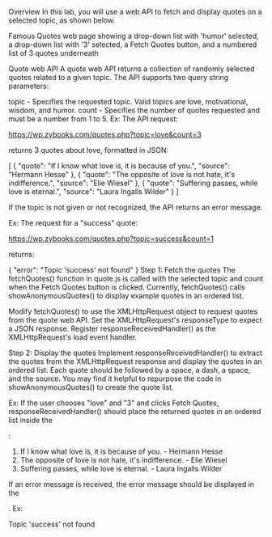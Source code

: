 Overview
In this lab, you will use a web API to fetch and display quotes on a selected topic, as shown below.

Famous Quotes web page showing a drop-down list with 'humor' selected, a drop-down list with '3' selected, a Fetch Quotes button, and a numbered list of 3 quotes underneath

Quote web API
A quote web API returns a collection of randomly selected quotes related to a given topic. The API supports two query string parameters:

topic - Specifies the requested topic. Valid topics are love, motivational, wisdom, and humor.
count - Specifies the number of quotes requested and must be a number from 1 to 5.
Ex: The API request:

https://wp.zybooks.com/quotes.php?topic=love&count=3

returns 3 quotes about love, formatted in JSON:

[
   {
      "quote": "If I know what love is, it is because of you.",
      "source": "Hermann Hesse"
   },
   {
      "quote": "The opposite of love is not hate, it's indifference.",
      "source": "Elie Wiesel"
   },
   {
      "quote": "Suffering passes, while love is eternal.",
      "source": "Laura Ingalls Wilder"
   }
]

If the topic is not given or not recognized, the API returns an error message.

Ex: The request for a "success" quote:

https://wp.zybooks.com/quotes.php?topic=success&count=1

returns:

{
   "error": "Topic 'success' not found"
}
Step 1: Fetch the quotes
The fetchQuotes() function in quote.js is called with the selected topic and count when the Fetch Quotes button is clicked. Currently, fetchQuotes() calls showAnonymousQuotes() to display example quotes in an ordered list.

Modify fetchQuotes() to use the XMLHttpRequest object to request quotes from the quote web API. Set the XMLHttpRequest's responseType to expect a JSON response. Register responseReceivedHandler() as the XMLHttpRequest's load event handler.

Step 2: Display the quotes
Implement responseReceivedHandler() to extract the quotes from the XMLHttpRequest response and display the quotes in an ordered list. Each quote should be followed by a space, a dash, a space, and the source. You may find it helpful to repurpose the code in showAnonymousQuotes() to create the quote list.

Ex: If the user chooses "love" and "3" and clicks Fetch Quotes, responseReceivedHandler() should place the returned quotes in an ordered list inside the <div>:

<div id="quotes">
   <ol>
      <li>If I know what love is, it is because of you. - Hermann Hesse</li>
      <li>The opposite of love is not hate, it's indifference. - Elie Wiesel</li>
      <li>Suffering passes, while love is eternal. - Laura Ingalls Wilder</li>
   </ol>
</div>

If an error message is received, the error message should be displayed in the <div>. Ex:

<div id="quotes">
   Topic 'success' not found
</div>

